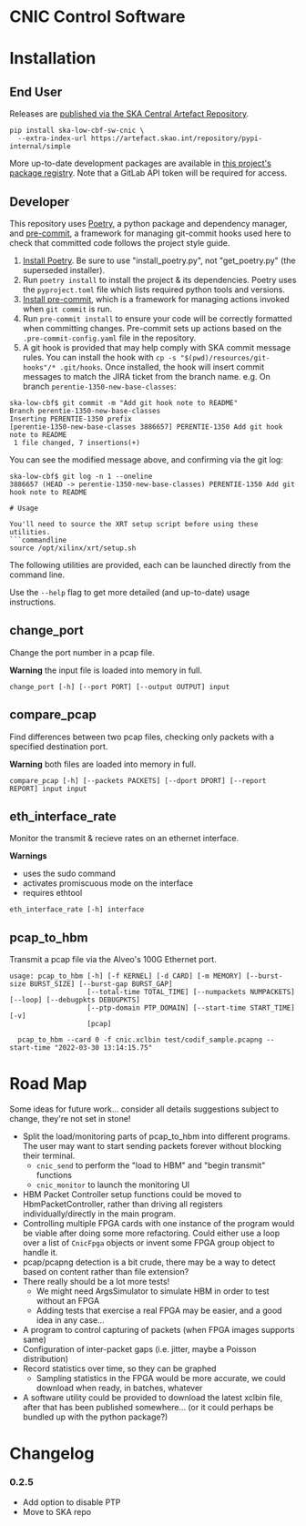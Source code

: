 # CNIC Control Software

# Installation

## End User
Releases are [published via the SKA Central Artefact Repository](https://artefact.skao.int).

```commandline
pip install ska-low-cbf-sw-cnic \
  --extra-index-url https://artefact.skao.int/repository/pypi-internal/simple
```

More up-to-date development packages are available in
[this project's package registry](https://gitlab.com/ska-telescope/low-cbf/ska-low-cbf-sw-cnic/-/packages).
Note that a GitLab API token will be required for access.

## Developer

This repository uses [Poetry](https://python-poetry.org/), a python package
and dependency manager, and [pre-commit](https://pre-commit.com/), a framework
for managing git-commit hooks used here to check that committed code follows
the project style guide.

1. [Install Poetry](https://python-poetry.org/docs/#installation). Be sure to
use "install\_poetry.py", not "get\_poetry.py" (the superseded installer).
2. Run `poetry install` to install the project & its dependencies. Poetry
uses the `pyproject.toml` file which lists required python tools and versions.
3. [Install pre-commit](https://pre-commit.com/), which is a framework for
managing actions invoked when `git commit` is run.
4. Run `pre-commit install` to ensure your code will be correctly formatted
when committing changes. Pre-commit sets up actions based on the
`.pre-commit-config.yaml` file in the repository.
5. A git hook is provided that may help comply with SKA commit message rules.
You can install the hook with `cp -s "$(pwd)/resources/git-hooks"/* .git/hooks`.
Once installed, the hook will insert commit messages to match the JIRA ticket
from the branch name.
e.g. On branch `perentie-1350-new-base-classes`:
```console
ska-low-cbf$ git commit -m "Add git hook note to README"
Branch perentie-1350-new-base-classes
Inserting PERENTIE-1350 prefix
[perentie-1350-new-base-classes 3886657] PERENTIE-1350 Add git hook note to README
 1 file changed, 7 insertions(+)
```
You can see the modified message above, and confirming via the git log:
```console
ska-low-cbf$ git log -n 1 --oneline
3886657 (HEAD -> perentie-1350-new-base-classes) PERENTIE-1350 Add git hook note to README

# Usage

You'll need to source the XRT setup script before using these utilities.
```commandline
source /opt/xilinx/xrt/setup.sh
```

The following utilities are provided, each can be launched directly from the
command line.

Use the `--help` flag to get more detailed (and up-to-date) usage instructions.

## change\_port
Change the port number in a pcap file.

**Warning** the input file is loaded into memory in full.

```commandline
change_port [-h] [--port PORT] [--output OUTPUT] input
```

## compare\_pcap
Find differences between two pcap files, checking only packets with a specified
destination port.

**Warning** both files are loaded into memory in full.

```commandline
compare_pcap [-h] [--packets PACKETS] [--dport DPORT] [--report REPORT] input input
```

## eth\_interface\_rate

Monitor the transmit & recieve rates on an ethernet interface.

**Warnings**
* uses the sudo command
* activates promiscuous mode on the interface
* requires ethtool

```commandline
eth_interface_rate [-h] interface
```

## pcap\_to\_hbm

Transmit a pcap file via the Alveo's 100G Ethernet port.

```commandline
usage: pcap_to_hbm [-h] [-f KERNEL] [-d CARD] [-m MEMORY] [--burst-size BURST_SIZE] [--burst-gap BURST_GAP]
                   [--total-time TOTAL_TIME] [--numpackets NUMPACKETS] [--loop] [--debugpkts DEBUGPKTS]
                   [--ptp-domain PTP_DOMAIN] [--start-time START_TIME] [-v]
                   [pcap]
```
``` e.g.
  pcap_to_hbm --card 0 -f cnic.xclbin test/codif_sample.pcapng --start-time "2022-03-30 13:14:15.75"
```
# Road Map

Some ideas for future work... consider all details suggestions subject to change,
they're not set in stone!

* Split the load/monitoring parts of pcap\_to\_hbm into different programs.
The user may want to start sending packets forever without blocking their terminal.
  * `cnic_send` to perform the "load to HBM" and "begin transmit" functions
  * `cnic_monitor` to launch the monitoring UI
* HBM Packet Controller setup functions could be moved to HbmPacketController,
rather than driving all registers individually/directly in the main program.
* Controlling multiple FPGA cards with one instance of the program would be
viable after doing some more refactoring. Could either use a loop over a list
of `CnicFpga` objects or invent some FPGA group object to handle it.
* pcap/pcapng detection is a bit crude, there may be a way to detect based on content
rather than file extension?
* There really should be a lot more tests!
  * We might need ArgsSimulator to simulate HBM in order to test without an FPGA
  * Adding tests that exercise a real FPGA may be easier, and a good idea in any case...
* A program to control capturing of packets (when FPGA images supports same)
* Configuration of inter-packet gaps (i.e. jitter, maybe a Poisson distribution)
* Record statistics over time, so they can be graphed
  * Sampling statistics in the FPGA would be more accurate, we could download
when ready, in batches, whatever
* A software utility could be provided to download the latest xclbin file,
after that has been published somewhere... (or it could perhaps be bundled up
with the python package?)

# Changelog
### 0.2.5
- Add option to disable PTP
- Move to SKA repo
